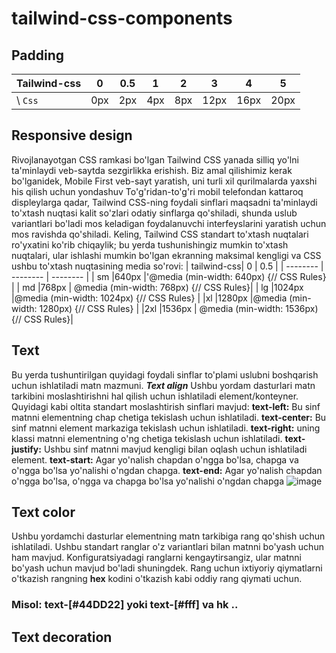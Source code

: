 # tailwind-css-components

## Padding

| Tailwind-css| 0 | 0.5 | 1 | 2 | 3 | 4 |5 |
| -------- | ---- |---- | ---- |---- |---- |---- |---- |
|\ `Css`| 0px |  2px | 4px | 8px | 12px | 16px | 20px | 

## Responsive design
Rivojlanayotgan CSS ramkasi bo'lgan Tailwind CSS yanada silliq yo'lni ta'minlaydi
veb-saytda sezgirlikka erishish. Biz amal qilishimiz kerak bo'lganidek, Mobile First
veb-sayt yaratish, uni turli xil qurilmalarda yaxshi his qilish uchun yondashuv
To'g'ridan-to'g'ri mobil telefondan kattaroq displeylarga qadar, Tailwind CSS-ning foydali sinflari maqsadni ta'minlaydi
to'xtash nuqtasi kalit so'zlari odatiy sinflarga qo'shiladi, shunda uslub variantlari bo'ladi
mos keladigan foydalanuvchi interfeyslarini yaratish uchun mos ravishda qo'shiladi.
Keling, Tailwind CSS standart to'xtash nuqtalari ro'yxatini ko'rib chiqaylik; bu yerda tushunishingiz mumkin
to'xtash nuqtalari, ular ishlashi mumkin bo'lgan ekranning maksimal kengligi va CSS
ushbu to'xtash nuqtasining media so'rovi:
| tailwind-css| 0 | 0.5 |
| -------- | -------- | -------- |
| sm |640px |'@media (min-width: 640px) {// CSS Rules} | 
| md |768px | @media (min-width: 768px) {// CSS Rules}| 
| lg |1024px |@media (min-width: 1024px) {// CSS Rules} | 
|xl |1280px |@media (min-width: 1280px) {// CSS Rules} | 
|2xl |1536px | @media (min-width: 1536px) {// CSS Rules}| 

## Text
Bu yerda tushuntirilgan quyidagi foydali sinflar to'plami uslubni boshqarish uchun ishlatiladi
matn mazmuni.
***Text align***
Ushbu yordam dasturlari matn tarkibini moslashtirishni hal qilish uchun ishlatiladi
element/konteyner. Quyidagi kabi oltita standart moslashtirish sinflari mavjud:
**text-left:** Bu sinf matnni elementning chap chetiga tekislash uchun ishlatiladi.
**text-center:**
Bu sinf matnni element markaziga tekislash uchun ishlatiladi.
**text-right:** uning klassi matnni elementning o'ng chetiga tekislash uchun ishlatiladi.
**text-justify:** Ushbu sinf matnni mavjud kengligi bilan oqlash uchun ishlatiladi element.
**text-start:** Agar yo'nalish chapdan o'ngga bo'lsa, chapga va o'ngga bo'lsa yo'nalishi o'ngdan chapga.
**text-end:** Agar yo'nalish chapdan o'ngga bo'lsa, o'ngga va chapga bo'lsa yo'nalishi o'ngdan chapga
![image](https://github.com/AsadbekNurmamatov2002/tailwind-css-components/assets/144318530/94bce994-59ac-4676-960c-d16ba9adf16b)
## Text color
Ushbu yordamchi dasturlar elementning matn tarkibiga rang qo'shish uchun ishlatiladi.
Ushbu standart ranglar o'z variantlari bilan matnni bo'yash uchun ham mavjud.
Konfiguratsiyadagi ranglarni kengaytirsangiz, ular matnni bo'yash uchun mavjud bo'ladi
shuningdek.
Rang uchun ixtiyoriy qiymatlarni o'tkazish rangning **hex** kodini o'tkazish kabi oddiy
rang qiymati uchun.
### Misol: text-[#44DD22] yoki text-[#fff] va hk ..
## Text decoration
